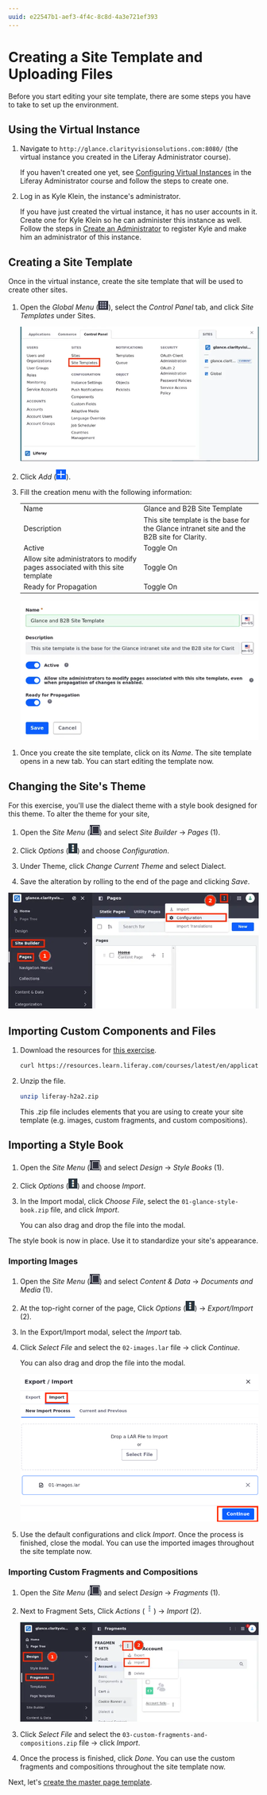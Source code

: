 ```yaml
---
uuid: e22547b1-aef3-4f4c-8c8d-4a3e721ef393
---
```

# Creating a Site Template and Uploading Files

Before you start editing your site template, there are some steps you have to take to set up the environment.

## Using the Virtual Instance

1. Navigate to `http://glance.clarityvisionsolutions.com:8080/` (the virtual instance you created in the Liferay Administrator course).

   If you haven't created one yet, see [Configuring Virtual Instances](../../liferay-administrator/configuration/configuring-virtual-instances.md) in the Liferay Administrator course and follow the steps to create one.

1. Log in as Kyle Klein, the instance's administrator.

   If you have just created the virtual instance, it has no user accounts in it. Create one for Kyle Klein so he can administer this instance as well. Follow the steps in [Create an Administrator](../../liferay-administrator/users-accounts-organizations/managing-users.md#create-an-administrator) to register Kyle and make him an administrator of this instance.

## Creating a Site Template

Once in the virtual instance, create the site template that will be used to create other sites.

1. Open the *Global Menu* (![Global Menu](../../images/icon-applications-menu.png)), select the *Control Panel* tab, and click *Site Templates* under Sites.

   ![Create a site template through Site Templates in the Control Panel](./creating-a-site-template-and-uploading-files/images/01.png)

1. Click *Add* (![Add icon](../../images/icon-add.png)).

1. Fill the creation menu with the following information:

   | | |
   | :--- | :--- |
   | Name | Glance and B2B Site Template |
   | Description | This site template is the base for the Glance intranet site and the B2B site for Clarity. |
   | Active | Toggle On |
   | Allow site administrators to modify pages associated with this site template | Toggle On |
   | Ready for Propagation | Toggle On |

   ![Add information about the site template](./creating-a-site-template-and-uploading-files/images/02.png)

<!-- Are there permissions to be given to users? -->

1. Once you create the site template, click on its *Name*. The site template opens in a new tab. You can start editing the template now.

## Changing the Site's Theme

For this exercise, you'll use the dialect theme with a style book designed for this theme. To alter the theme for your site,

1. Open the *Site Menu* (![Site Menu](../../images/icon-product-menu.png)) and select *Site Builder* &rarr; *Pages* (1).

1. Click *Options* (![Options icon](../../images/icon-options.png)) and choose *Configuration*.

1. Under Theme, click *Change Current Theme* and select Dialect.

1. Save the alteration by rolling to the end of the page and clicking *Save*.

![Navigate to the Pages app and change the site's theme](./creating-a-site-template-and-uploading-files/images/03.png)

## Importing Custom Components and Files

1. Download the resources for [this exercise](./liferay-h2a2.zip).

   ```bash
   curl https://resources.learn.liferay.com/courses/latest/en/application-development/modeling-data-structures/liferay-h2a2.zip -O
   ```
1. Unzip the file.

   ```bash
   unzip liferay-h2a2.zip
   ```

   This .zip file includes elements that you are using to create your site template (e.g. images, custom fragments, and custom compositions).

## Importing a Style Book

1. Open the *Site Menu* (![Site Menu](../../images/icon-product-menu.png)) and select *Design* &rarr; *Style Books* (1).

1. Click *Options* (![Options icon](../../images/icon-options.png)) and choose *Import*.

1. In the Import modal, click *Choose File*, select the `01-glance-style-book.zip` file, and click *Import*.

   You can also drag and drop the file into the modal.

The style book is now in place. Use it to standardize your site's appearance.

### Importing Images

1. Open the *Site Menu* (![Site Menu](../../images/icon-product-menu.png)) and select *Content & Data* &rarr; *Documents and Media* (1).

1. At the top-right corner of the page, Click *Options* (![Options icon](../../images/icon-options.png)) &rarr; *Export/Import* (2).

1. In the Export/Import modal, select the *Import* tab.

1. Click *Select File* and select the `02-images.lar` file &rarr; click *Continue*.

   You can also drag and drop the file into the modal.

   ![Import the documents and media .lar file](./creating-a-site-template-and-uploading-files/images/04.png)

1. Use the default configurations and click *Import*. Once the process is finished, close the modal. You can use the imported images throughout the site template now.

### Importing Custom Fragments and Compositions

1. Open the *Site Menu* (![Site Menu](../../images/icon-product-menu.png)) and select *Design* &rarr; *Fragments* (1).

1. Next to Fragment Sets, Click *Actions* (![Actions icon](../../images/icon-actions.png)) &rarr; *Import* (2).

   ![Import the custom fragments and compositions](./creating-a-site-template-and-uploading-files/images/05.png)

1. Click *Select File* and select the `03-custom-fragments-and-compositions.zip` file &rarr; click *Import*.

1. Once the process is finished, click *Done*. You can use the custom fragments and compositions throughout the site template now.

Next, let's [create the master page template](./creating-the-master-page-template.md).
